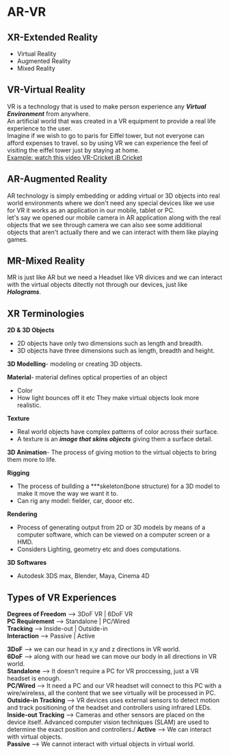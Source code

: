 # AR-VR
## XR-Extended Reality
- Virtual Reality
- Augmented Reality
- Mixed Reality
## VR-Virtual Reality
VR is a technology that is used to make person experience any ***Virtual Environment*** from anywhere.\
An artificial world that was created in a VR equipment to provide a real life experience to the user.\
Imagine if we wish to go to paris for Eiffel tower, but not everyone can afford expenses to travel. so by using VR we can experience the feel of visiting the eiffel tower just by staying at home.\
[Example: watch this video VR-Cricket iB Cricket](https://www.youtube.com/watch?v=8C9w9BlKQX4)
## AR-Augmented Reality
AR technology is simply embedding or adding virtual or 3D objects into real world environments where we don't need any special devices like we use for VR it works as an application in our mobile, tablet or PC.\
let's say we opened our mobile camera in AR application along with the real objects that we see through camera we can also see some additional objects that aren't actually there and we can interact with them like playing games.
## MR-Mixed Reality
MR is just like AR but we need a Headset like VR divices and we can interact with the virtual objects ditectly not through our devices, just like ***Holograms***.
## XR Terminologies
**2D & 3D Objects**
- 2D objects have only two dimensions such as length and breadth.
- 3D objects have three dimensions such as length, breadth and height.

**3D Modelling**- modeling or creating 3D objects.

**Material**- material defines optical properties of an object
- Color
- How light bounces off it etc
They make virtual objects look more realistic.

**Texture**
- Real world objects have complex patterns of color across their surface.
- A texture is an ***image that skins objects*** giving them a surface detail.

**3D Animation**- The process of giving motion to the virtual objects to bring them more to life.

**Rigging**
- The process of building a ***skeleton(bone structure) for a 3D model to make it move the way we want it to.
- Can rig any model: fielder, car, dooor etc.

**Rendering**
- Process of generating output from 2D or 3D models by means of a computer software, which can be viewed on a computer screen or a HMD.
- Considers Lighting, geometry etc and does computations.

**3D Softwares**
- Autodesk 3DS max, Blender, Maya, Cinema 4D
## Types of VR Experiences
**Degrees of Freedom** --> 3DoF VR | 6DoF VR\
**PC Requirement** --> Standalone | PC/Wired\
**Tracking** --> Inside-out | Outside-in\
**Interaction** --> Passive | Active

**3DoF** --> we can our head in x,y and z directions in VR world.\
**6DoF** --> along with our head we can move our body in all directions in VR world.\
**Standalone** --> It doesn't require a PC for VR proccessing, just a VR headset is enough.\
**PC/Wired** --> It need a PC and our VR headset will connect to this PC with a wire/wireless, all the content that we see virtually will be processed in PC.\
**Outside-in Tracking** --> VR devices uses external sensors to detect motion and track positioning of the headset and controllers using infrared LEDs.\
**Inside-out Tracking** --> Cameras and other sensors are placed on the device itself. Advanced computer vision techniques (SLAM) are used to determine the exact position and controllers./
**Active** --> We can interact with virtual objects.\
**Passive** --> We cannot interact with virtual objects in virtual world.
